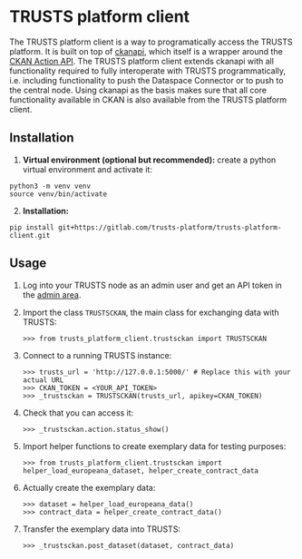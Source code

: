 # TRUSTS platform client 

The TRUSTS platform client is a way to programatically access the TRUSTS 
platform. It is built on top of [ckanapi](https://github.com/ckan/ckanapi),
which itself is a wrapper around the [CKAN Action API](http://docs.ckan.org/en/latest/api/index.html#action-api-reference).
The TRUSTS platform client extends ckanapi with all functionality required to
fully interoperate with TRUSTS programmatically, i.e. including functionality
to push the Dataspace Connector or to push to the central node. Using ckanapi
as the basis makes sure that all core functionality available in CKAN is also
available from the TRUSTS platform client.

## Installation

1. **Virtual environment (optional but recommended):** create a python virtual environment and 
   activate it:

```
python3 -m venv venv
source venv/bin/activate
```

2. **Installation:**

```
pip install git+https://gitlab.com/trusts-platform/trusts-platform-client.git
```

## Usage

1. Log into your TRUSTS node as an admin user and get an API token in the
   [admin area](http://ckan.url/user/admin/api-tokens).

2. Import the class ```TRUSTSCKAN```, the main class for exchanging data with
TRUSTS:

    ```
    >>> from trusts_platform_client.trustsckan import TRUSTSCKAN
    ```

3. Connect to a running TRUSTS instance:

    ```
    >>> trusts_url = 'http://127.0.0.1:5000/' # Replace this with your actual URL
    >>> CKAN_TOKEN = <YOUR_API_TOKEN>
    >>> _trustsckan = TRUSTSCKAN(trusts_url, apikey=CKAN_TOKEN)
    ```

4. Check that you can access it:

    ```
    >>> _trustsckan.action.status_show()
    ```

5. Import helper functions to create exemplary data for testing purposes:

    ```
    >>> from trusts_platform_client.trustsckan import helper_load_europeana_dataset, helper_create_contract_data
    ```

6. Actually create the exemplary data:

    ```
    >>> dataset = helper_load_europeana_data()
    >>> contract_data = helper_create_contract_data()
    ```

7. Transfer the exemplary data into TRUSTS:

    ```
    >>> _trustsckan.post_dataset(dataset, contract_data)
    ```
